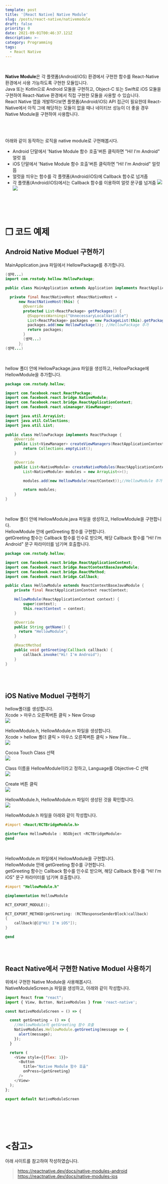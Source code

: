 ```yaml
---
template: post
title: '[React Native] Native Module'
slug: /posts/react-native/nativemodule
draft: false
priority: 0
date: 2021-09-01T00:46:37.121Z
description: >-
category: Programming
tags:
  - React Native
---
```


<br>

**Native Module**은 각 플랫폼(Android/iOS) 환경에서 구현한 함수를 React-Native 환경에서 사용 가능하도록 구현한 모듈입니다.  
Java 또는 Kotlin으로 Android 모듈을 구현하고, Object-C 또는 Swift로 iOS 모듈을 구현하여 React-Native 환경에서 직접 구현한 모듈을 사용할 수 있습니다.  
React Native 앱을 개발하다보면 플랫폼(Android/iOS) API 접근이 필요한데 React-Native에서 아직 그에 해당하는 모듈이 없을 때나 네이티브 성능이 더 좋을 경우 Native Module을 구현하여 사용합니다.
<br><br><br><br>





아래와 같이 동작하는 로직을 native module로 구현해봅시다.
- Android 단말에서 'Native Module 함수 호출'버튼 클릭하면 "Hi! I'm Android" 얼럿 뜸
- iOS 단말에서 'Native Module 함수 호출'버튼 클릭하면 "Hi! I'm Android" 얼럿 뜸
- 얼럿을 띄우는 함수를 각 플랫폼(Android/iOS)에 Callback 함수로 넘겨줌
- 각 플랫폼(Android/iOS)에서는 Callback 함수를 이용하여 얼럿 문구를 넘겨줌
![](/media/react-native-nativemodule-android.gif)  ![](/media/react-native-nativemodule-ios.gif)  
<br><br><br><br>





# **❐ 코드 예제**
## **Android Native Moduel 구현하기**
MainApplication.java 파일에서 HellowPackage를 추가합니다.
```java
(생략...)
import com.rnstudy.hellow.HellowPackage;

public class MainApplication extends Application implements ReactApplication {

  private final ReactNativeHost mReactNativeHost =
      new ReactNativeHost(this) {
        @Override
        protected List<ReactPackage> getPackages() {
          @SuppressWarnings("UnnecessaryLocalVariable")
          List<ReactPackage> packages = new PackageList(this).getPackages();
          packages.add(new HellowPackage()); //HellowPackage 추가
          return packages;
        }
        (생략...)
      };
(생략...)      
```
<br>


hellow 폴더 안에 HellowPackage.java 파일을 생성하고, HellowPackage에 HellowModule을 추가합니다.
```java
package com.rnstudy.hellow;

import com.facebook.react.ReactPackage;
import com.facebook.react.bridge.NativeModule;
import com.facebook.react.bridge.ReactApplicationContext;
import com.facebook.react.uimanager.ViewManager;

import java.util.ArrayList;
import java.util.Collections;
import java.util.List;
    
public class HellowPackage implements ReactPackage {
    @Override
    public List<ViewManager> createViewManagers(ReactApplicationContext reactContext) {
        return Collections.emptyList();
    }

    @Override
    public List<NativeModule> createNativeModules(ReactApplicationContext reactContext) {
        List<NativeModule> modules = new ArrayList<>();

        modules.add(new HellowModule(reactContext));//HellowModule 추가

        return modules;
    }
}
```
<br>


hellow 폴더 안에 HellowModule.java 파일을 생성하고, HellowModule을 구현합니다.  
HellowModule 안에 getGreeting 함수를 구현합니다.  
getGreeting 함수는 Callback 함수를 인수로 받으며, 해당 Callback 함수를 "Hi! I'm Android" 문구 파라미터를 넘기며 호출합니다.
```java
package com.rnstudy.hellow;

import com.facebook.react.bridge.ReactApplicationContext;
import com.facebook.react.bridge.ReactContextBaseJavaModule;
import com.facebook.react.bridge.ReactMethod;
import com.facebook.react.bridge.Callback;

public class HellowModule extends ReactContextBaseJavaModule {
    private final ReactApplicationContext reactContext;

    HellowModule(ReactApplicationContext context) {
        super(context);
        this.reactContext = context;
    }

    @Override
    public String getName() {
      return "HellowModule";
    }

    @ReactMethod
    public void getGreeting(Callback callback) {
        callback.invoke("Hi! I'm Android");
    }
}
```
<br><br>





## **iOS Native Moduel 구현하기**
hellow폴더를 생성합니다.  
Xcode > 마우스 오른쪽버튼 클릭 > New Group  
![](/media/react-native-nativemodule-ios-create1.png)

HellowModule.h, HellowModule.m 파일을 생성합니다.  
Xcode > hellow 폴더 클릭 > 마우스 오른쪽버튼 클릭 > New File...  
![](/media/react-native-nativemodule-ios-create2.png)

Cocoa Touch Class 선택  
![](/media/react-native-nativemodule-ios-create3.png)

Class 이름을 HellowModule이라고 정하고, Language를 Objective-C 선택  
![](/media/react-native-nativemodule-ios-create4.png)

Create 버튼 클릭  
![](/media/react-native-nativemodule-ios-create4.png)

HellowModule.h, HellowModule.m 파일이 생성된 것을 확인합니다.  
![](/media/react-native-nativemodule-ios-create5.png)
<br>


HellowModule.h 파일을 아래와 같이 작성합니다.
```objectivec
#import <React/RCTBridgeModule.h>

@interface HellowModule : NSObject <RCTBridgeModule>
@end
```
<br>


HellowModule.m 파일에서 HellowModule을 구현합니다.  
HellowModule 안에 getGreeting 함수를 구현합니다.  
getGreeting 함수는 Callback 함수를 인수로 받으며, 해당 Callback 함수를 "Hi! I'm iOS" 문구 파라미터를 넘기며 호출합니다.  
```objectivec
#import "HellowModule.h"

@implementation HellowModule

RCT_EXPORT_MODULE();

RCT_EXPORT_METHOD(getGreeting: (RCTResponseSenderBlock)callback)
{
    callback(@[@"Hi! I'm iOS"]);
}

@end
```
<br><br>





## **React Native에서 구현한 Native Moduel 사용하기**
위에서 구현한 Native Module을 사용해봅시다.  
NativeModuleScreen.js 파일을 생성하고, 아래와 같이 작성합니다.
```javascript
import React from "react";
import { View, Button, NativeModules } from 'react-native';

const NativeModuleScreen = () => {

  const getGreeting = () => {
    //HellowModule의 getGreeting 함수 호출
    NativeModules.HellowModule.getGreeting(message => {
      alert(message);
    });
  }

  return (
    <View style={{flex: 1}}>
      <Button
        title="Native Module 함수 호출"
        onPress={getGreeting}
      />
    </View>
  );
};

export default NativeModuleScreen
```
<br><br><br><br>





# **<참고>**
아래 사이트를 참고하여 작성하였습니다.
> https://reactnative.dev/docs/native-modules-android  
> https://reactnative.dev/docs/native-modules-ios

<br><br>